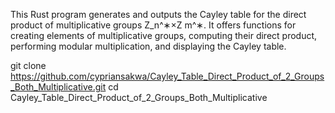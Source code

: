 This Rust program generates and outputs the Cayley table for the direct product of multiplicative groups Z_n^∗×Z m^∗. 
It offers functions for creating elements of multiplicative groups, computing their direct product, performing modular multiplication, and displaying the Cayley table.

git clone https://github.com/cypriansakwa/Cayley_Table_Direct_Product_of_2_Groups_Both_Multiplicative.git
cd Cayley_Table_Direct_Product_of_2_Groups_Both_Multiplicative
